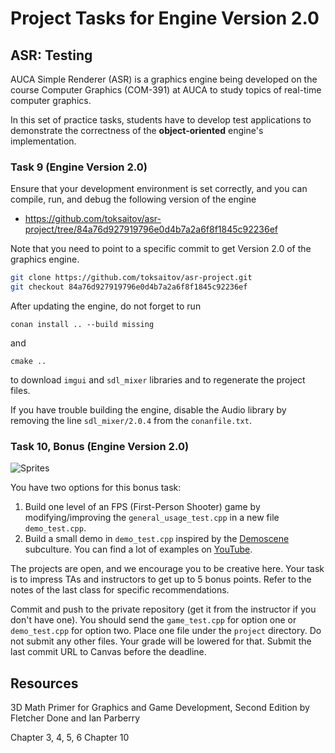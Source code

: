 Project Tasks for Engine Version 2.0
====================================

## ASR: Testing

AUCA Simple Renderer (ASR) is a graphics engine being developed on the course Computer Graphics (COM-391) at AUCA to study topics of real-time computer graphics.

In this set of practice tasks, students have to develop test applications to demonstrate the correctness of the **object-oriented** engine's implementation.

### Task 9 (Engine Version 2.0)

Ensure that your development environment is set correctly, and you can compile, run, and debug the following version of the engine

* <https://github.com/toksaitov/asr-project/tree/84a76d927919796e0d4b7a2a6f8f1845c92236ef>

Note that you need to point to a specific commit to get Version 2.0 of the graphics engine.

```bash
git clone https://github.com/toksaitov/asr-project.git
git checkout 84a76d927919796e0d4b7a2a6f8f1845c92236ef
```

After updating the engine, do not forget to run

```
conan install .. --build missing
```

and

```
cmake ..
```

to download `imgui` and `sdl_mixer` libraries and to regenerate the project files.

If you have trouble building the engine, disable the Audio library by removing the line `sdl_mixer/2.0.4` from the `conanfile.txt`.

### Task 10, Bonus (Engine Version 2.0)

![Sprites](https://i.imgur.com/nRWcwWN.png)

You have two options for this bonus task:

1. Build one level of an FPS (First-Person Shooter) game by modifying/improving the `general_usage_test.cpp` in a new file `demo_test.cpp`.
2. Build a small demo in `demo_test.cpp` inspired by the [Demoscene](https://en.wikipedia.org/wiki/Demoscene) subculture. You can find a lot of examples on [YouTube](https://www.youtube.com/results?search_query=demoscene).

The projects are open, and we encourage you to be creative here. Your task is to impress TAs and instructors to get up to 5 bonus points. Refer to the notes of the last class for specific recommendations.

Commit and push to the private repository (get it from the instructor if you don't have one). You should send the `game_test.cpp` for option one or `demo_test.cpp` for option two. Place one file under the `project` directory. Do not submit any other files. Your grade will be lowered for that. Submit the last commit URL to Canvas before the deadline.

## Resources

3D Math Primer for Graphics and Game Development, Second Edition by Fletcher Done and Ian Parberry

Chapter 3, 4, 5, 6
Chapter 10
